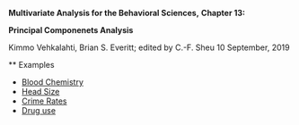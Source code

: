 **Multivariate Analysis for the Behavioral Sciences,**
**Chapter 13:**

**Principal Componenets Analysis**

Kimmo Vehkalahti, Brian S. Everitt; edited by C.-F. Sheu
10 September, 2019

** Examples
 - [Blood Chemistry](Blood_chem.md)
 - [Head Size](Head_size.md)
 - [Crime Rates](Crime_rate.md)
 - [Drug use](Drug_use.md)

